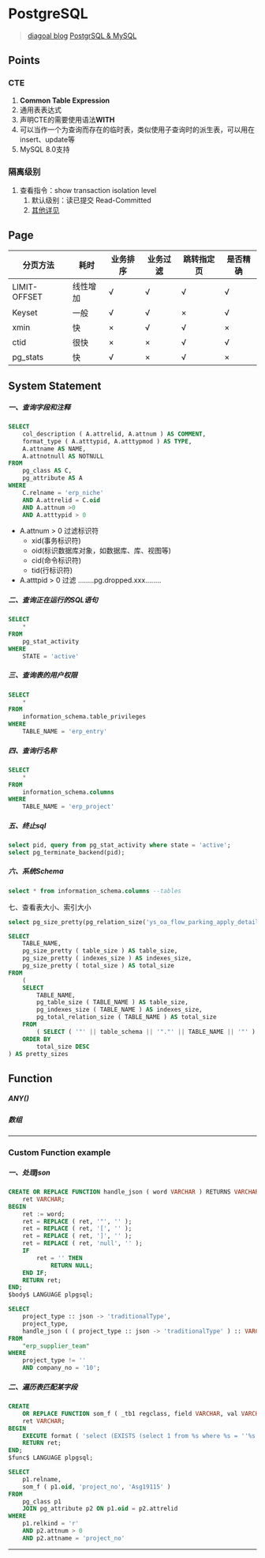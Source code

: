 # PostgreSQL

> [diagoal blog](https://github.com/digoal/blog)
> [PostgrSQL & MySQL](https://www.zhihu.com/question/31955622)

## Points

### CTE

1. **Common Table Expression**
2. 通用表表达式
3. 声明CTE的需要使用语法**WITH**
4. 可以当作一个为查询而存在的临时表，类似使用子查询时的派生表，可以用在insert、update等
5. MySQL 8.0支持

### 隔离级别

1. 查看指令：show transaction isolation level
   1. 默认级别：读已提交 Read-Committed
   2. [其他详见](MySQL.md#隔离界别)

## Page

| 分页方法         | 耗时   | 业务排序 | 业务过滤 | 跳转指定页 | 是否精确 |
|--------------|------|------|------|-------|------|
| LIMIT-OFFSET | 线性增加 | √    | √    | √     | √    |
| Keyset       | 一般   | √    | √    | ×     | √    |
| xmin         | 快    | ×    | √    | √     | ×    |
| ctid         | 很快   | ×    | ×    | √     | √    |
| pg_stats     | 快    | √    | ×    | √     | ×    |


## System Statement

##### 一、查询字段和注释

```sql
SELECT
	col_description ( A.attrelid, A.attnum ) AS COMMENT,
	format_type ( A.atttypid, A.atttypmod ) AS TYPE,
	A.attname AS NAME,
	A.attnotnull AS NOTNULL 
FROM
	pg_class AS C,
	pg_attribute AS A 
WHERE
	C.relname = 'erp_niche' 
	AND A.attrelid = C.oid 
	AND A.attnum >0
	AND A.atttypid > 0
```
+ A.attnum > 0 过滤标识符
  + xid(事务标识符) 
  + oid(标识数据库对象，如数据库、库、视图等) 
  + cid(命令标识符) 
  + tid(行标识符) 
+ A.atttpid > 0 过滤 ........pg.dropped.xxx........
##### 二、查询正在运行的SQL语句

```sql
SELECT
	* 
FROM
	pg_stat_activity 
WHERE
	STATE = 'active'
```

##### 三、查询表的用户权限

```sql
SELECT
	* 
FROM
	information_schema.table_privileges 
WHERE
	TABLE_NAME = 'erp_entry'
```

##### 四、查询行名称

```sql
SELECT
	* 
FROM
	information_schema.columns 
WHERE
	TABLE_NAME = 'erp_project'
```

##### 五、终止sql

```sql
select pid, query from pg_stat_activity where state = 'active';
select pg_terminate_backend(pid);
```

##### 六、系统Schema

```sql
select * from information_schema.columns --tables
```

七、查看表大小、索引大小

```sql
select pg_size_pretty(pg_relation_size('ys_oa_flow_parking_apply_detail'))
```

```sql
SELECT 
	TABLE_NAME,
	pg_size_pretty ( table_size ) AS table_size,
	pg_size_pretty ( indexes_size ) AS indexes_size,
	pg_size_pretty ( total_size ) AS total_size 
FROM
	(
	SELECT 
		TABLE_NAME,
		pg_table_size ( TABLE_NAME ) AS table_size,
		pg_indexes_size ( TABLE_NAME ) AS indexes_size,
		pg_total_relation_size ( TABLE_NAME ) AS total_size 
	FROM
		( SELECT ( '"' || table_schema || '"."' || TABLE_NAME || '"' ) AS TABLE_NAME FROM information_schema.tables ) AS all_tables 
	ORDER BY
		total_size DESC 
) AS pretty_sizes
```





## Function

##### ANY() 

##### 数组





------

### Custom Function example

##### 一、处理json

```sql
CREATE OR REPLACE FUNCTION handle_json ( word VARCHAR ) RETURNS VARCHAR AS $body$ DECLARE
	ret VARCHAR;
BEGIN
	ret := word;
	ret = REPLACE ( ret, '"', '' );
	ret = REPLACE ( ret, '[', '' );
	ret = REPLACE ( ret, ']', '' );
	ret = REPLACE ( ret, 'null', '' );
	IF
		ret = '' THEN
			RETURN NULL;
	END IF;
	RETURN ret;
END;
$body$ LANGUAGE plpgsql;
```

```sql
SELECT
	project_type :: json -> 'traditionalType',
	project_type,
	handle_json ( ( project_type :: json -> 'traditionalType' ) :: VARCHAR ) 
FROM
	"erp_supplier_team" 
WHERE
	project_type != '' 
	AND company_no = '10';
```

##### 二、遍历表匹配某字段

```sql
CREATE 
	OR REPLACE FUNCTION som_f ( _tb1 regclass, field VARCHAR, val VARCHAR ) RETURNS VARCHAR AS $func$ DECLARE
	ret VARCHAR;
BEGIN
	EXECUTE format ( 'select (EXISTS (select 1 from %s where %s = ''%s''))', _tb1, field, val ) INTO ret;
	RETURN ret;
END;
$func$ LANGUAGE plpgsql;
```

```sql
SELECT
	p1.relname,
	som_f ( p1.oid, 'project_no', 'Asg19115' ) 
FROM
	pg_class p1
	JOIN pg_attribute p2 ON p1.oid = p2.attrelid 
WHERE
	p1.relkind = 'r' 
	AND p2.attnum > 0 
	AND p2.attname = 'project_no'
```







------
